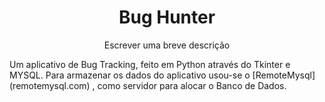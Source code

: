 <h1 align="center">Bug Hunter</h1>
<p align="center">Escrever uma breve descrição</p>
Um aplicativo de Bug Tracking, feito em Python através do Tkinter e MYSQL.
Para armazenar os dados do aplicativo usou-se o [RemoteMysql](remotemysql.com) , como servidor para alocar o Banco de Dados.
